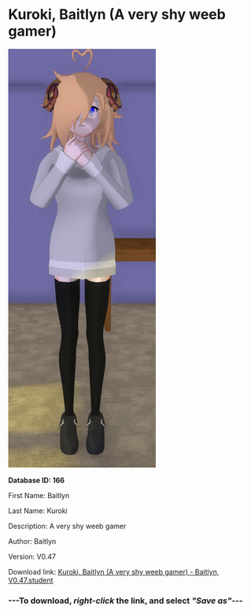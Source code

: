 # Kuroki, Baitlyn (A very shy weeb gamer)

<img src="https://raw.githubusercontent.com/Arbiter1223/Daigaku-Gurashi-Custom-Students/master/Students/Files/Kuroki%2C%20Baitlyn%20(A%20very%20shy%20weeb%20gamer).png" title="Kuroki, Baitlyn (A very shy weeb gamer) - Baitlyn, V0.47">

**Database ID: 166**

First Name: Baitlyn

Last Name: Kuroki

Description: A very shy weeb gamer

Author: Baitlyn

Version: V0.47

Download link: <a href="https://raw.githubusercontent.com/Arbiter1223/Daigaku-Gurashi-Custom-Students/master/Students/Files/Kuroki%2C%20Baitlyn%20(A%20very%20shy%20weeb%20gamer)%20-%20Baitlyn%2C%20V0.47.student">Kuroki, Baitlyn (A very shy weeb gamer) - Baitlyn, V0.47.student</a>

### ---**To download, _right-click_ the link, and select _"Save as"_**---
